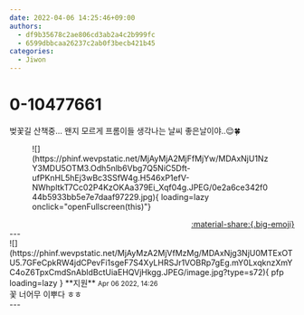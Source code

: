 ```yaml
---
date: 2022-04-06 14:25:46+09:00
authors:
  - df9b35678c2ae806cd3ab2a4c2b999fc
  - 6599dbbcaa26237c2ab0f3becb421b45
categories:
  - Jiwon
---
```


# 0-10477661

<div class="post-container" markdown="1">
<div class="content-container md-sidebar__scrollwrap" markdown="1">

벚꽃길 산책중... 왠지 모르게 프롬이들 생각나는 날씨 좋은날이야..😌🍀
<figure markdown="1">
![](https://phinf.wevpstatic.net/MjAyMjA2MjFfMjYw/MDAxNjU1NzY3MDU5OTM3.Odh5nlb6Vbg7Q5NiC5Dft-ufPKnHL5hEj3wBc3SSfW4g.H546xP1efV-NWhpltkT7Cc02P4KzOKAa379Ei_Xqf04g.JPEG/0e2a6ce342f044b5933bb5e7e7daaf97229.jpg){ loading=lazy onclick="openFullscreen(this)"}
</figure>


</div>
</div>

<div style="text-align: right;" markdown="1">
<a href="https://weverse.io/fromis9/fanpost/0-10477661" style="text-align: right;">:material-share:{.big-emoji}</a>
</div>
---

<div class="comments-container md-sidebar__scrollwrap" markdown="1">
<div class="comment" markdown="1">
<div class='id-container' markdown="1">
![](https://phinf.wevpstatic.net/MjAyMzA2MjVfMzMg/MDAxNjg3NjU0MTExOTU5.7GFeCpkRW4jdCPevFi1sgeF7S4XyLHRSJr1VOBRp7gEg.mY0LxqknzXmYC4oZ6TpxCmdSnAbldBctUiaEHQVjHkgg.JPEG/image.jpg?type=s72){ pfp loading=lazy }
**<span class="artist">지원</span>** <small>Apr 06 2022, 14:26</small><br>
</div>
<div class='comment-body' markdown="1">
꽃 너어무 이뿌다 ㅎㅎ 
</div>
</div>
</div>
---
